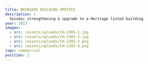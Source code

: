 ```yaml
---
title: BRIDGERS BUILDING OPOTIKI
description: |
  Seismic strengthening & upgrade to a Heritage listed building
year: 2023
images:
  - src: /assets/uploads/CH-2305-1.jpg
  - src: /assets/uploads/CH-2305-2.jpg
  - src: /assets/uploads/CH-2305-3.png
  - src: /assets/uploads/CH-2305-4.png
tags: commercial
position: 1
---
```


